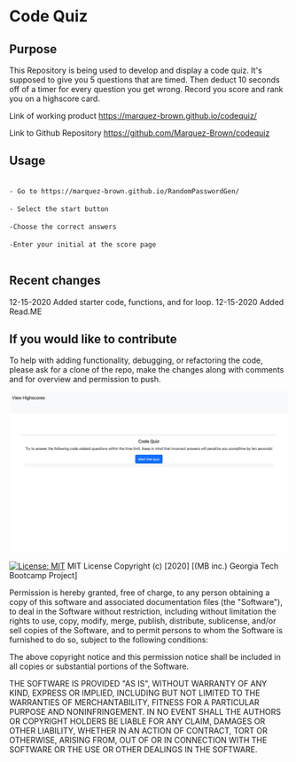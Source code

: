 # Code Quiz

## Purpose

This Repository is being used to develop and display a code quiz.  It's supposed to give you 5 questions that are timed.  Then deduct 10 seconds off of a timer for every question you get wrong.  Record you score and rank you on a highscore card. 

Link of working product
https://marquez-brown.github.io/codequiz/

Link to Github Repository
https://github.com/Marquez-Brown/codequiz

## Usage
````

- Go to https://marquez-brown.github.io/RandomPasswordGen/

- Select the start button

-Choose the correct answers

-Enter your initial at the score page


````
## Recent changes 
12-15-2020
Added starter code, functions, and for loop.
12-15-2020
Added Read.ME


## If you would like to contribute

To help with adding functionality, debugging, or refactoring the code, please ask for a clone of the repo, make the changes along with comments and for overview and permission to push.

![imageofsite](codequiz.png)

[![License: MIT](https://img.shields.io/badge/License-MIT-yellow.svg)](https://opensource.org/licenses/MIT)
MIT License
Copyright (c) [2020] [(MB inc.) Georgia Tech Bootcamp Project]

Permission is hereby granted, free of charge, to any person obtaining a copy
of this software and associated documentation files (the "Software"), to deal
in the Software without restriction, including without limitation the rights
to use, copy, modify, merge, publish, distribute, sublicense, and/or sell
copies of the Software, and to permit persons to whom the Software is
furnished to do so, subject to the following conditions:

The above copyright notice and this permission notice shall be included in all
copies or substantial portions of the Software.

THE SOFTWARE IS PROVIDED "AS IS", WITHOUT WARRANTY OF ANY KIND, EXPRESS OR
IMPLIED, INCLUDING BUT NOT LIMITED TO THE WARRANTIES OF MERCHANTABILITY,
FITNESS FOR A PARTICULAR PURPOSE AND NONINFRINGEMENT. IN NO EVENT SHALL THE
AUTHORS OR COPYRIGHT HOLDERS BE LIABLE FOR ANY CLAIM, DAMAGES OR OTHER
LIABILITY, WHETHER IN AN ACTION OF CONTRACT, TORT OR OTHERWISE, ARISING FROM,
OUT OF OR IN CONNECTION WITH THE SOFTWARE OR THE USE OR OTHER DEALINGS IN THE
SOFTWARE.
